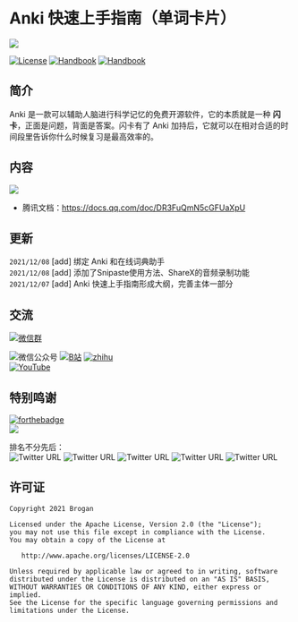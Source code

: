 # Anki 快速上手指南（单词卡片）

![](https://gitee.com/Brogan/image-bed/raw/master/img/top.png)

[![License][licenseSvg]][license]
[![Handbook][Handbook]][HandbookUrl]
[![Handbook][platform]][platformUrl]

## 简介
Anki 是一款可以辅助人脑进行科学记忆的免费开源软件，它的本质就是一种 **闪卡**，正面是问题，背面是答案。闪卡有了 Anki 加持后，它就可以在相对合适的时间段里告诉你什么时候复习是最高效率的。


## 内容
![](https://gitee.com/Brogan/image-bed/raw/master/img/20211209135110.png)


- 腾讯文档：https://docs.qq.com/doc/DR3FuQmN5cGFUaXpU


## 更新

`2021/12/08` [add] 绑定 Anki 和在线词典助手  
`2021/12/08` [add] 添加了Snipaste使用方法、ShareX的音频录制功能  
`2021/12/07` [add] Anki 快速上手指南形成大纲，完善主体一部分  

## 交流

[![微信群][Wxq]][WxqUrl]

![微信公众号][wechat]
[![B站][Bibili]][BibiliUrl]
[![zhihu][zhihu]][zhihuUrl]  
[![YouTube][YouTube]][YouTubeUrl]  


## 特别鸣谢
[![forthebadge](https://forthebadge.com/images/badges/powered-by-coffee.svg)][coffeeUrl]  
[![][Coffee]][coffeeUrl]  

排名不分先后：   
![Twitter URL](https://img.shields.io/twitter/url?label=%E5%B1%B1%E7%8C%AB&logo=Wechat&style=social&url=https%3A%2F%2Fgithub.com%2FBroganGrow%2FAnkiHandBook)
![Twitter URL](https://img.shields.io/twitter/url?label=Freya&logo=Wechat&style=social&url=https%3A%2F%2Fgithub.com%2FBroganGrow%2FAnkiHandBook)
![Twitter URL](https://img.shields.io/twitter/url?label=-1&logo=Wechat&style=social&url=https%3A%2F%2Fgithub.com%2FBroganGrow%2FAnkiHandBook)
![Twitter URL](https://img.shields.io/twitter/url?label=%E6%9C%9F%E7%9B%BC&logo=Wechat&style=social&url=https%3A%2F%2Fgithub.com%2FBroganGrow%2FAnkiHandBook)
![Twitter URL](https://img.shields.io/twitter/url?label=Sabrina&logo=Wechat&style=social&url=https%3A%2F%2Fgithub.com%2FBroganGrow%2FAnkiHandBook)


## 许可证

```
Copyright 2021 Brogan

Licensed under the Apache License, Version 2.0 (the "License");
you may not use this file except in compliance with the License.
You may obtain a copy of the License at

   http://www.apache.org/licenses/LICENSE-2.0

Unless required by applicable law or agreed to in writing, software
distributed under the License is distributed on an "AS IS" BASIS,
WITHOUT WARRANTIES OR CONDITIONS OF ANY KIND, either express or implied.
See the License for the specific language governing permissions and
limitations under the License.
```



<!-- ***********************变量引用*************************************** -->

<!-- 许可证 -->

[licenseSvg]: https://img.shields.io/badge/License-Apache--2.0-brightgreen.svg
[license]: https://github.com/BroganGrow/AnkiHandBook/blob/main/LICENSE

<!-- 手册 -->
[Handbook]: https://img.shields.io/redmine/plugin/stars/redmine_xlsx_format_issue_exporter?color=%23008eff&label=Star&logoColor=%23008eff
[HandbookUrl]: https://github.com/BroganGrow/AnkiHandBook

<!-- 微信公众号 -->
[wechat]: https://img.shields.io/twitter/url?label=%E5%85%AC%E4%BC%97%E5%8F%B7%EF%BC%9A%E9%BB%84%E7%A2%A7%E5%86%A0Brogan&logo=wechat&style=social&url=https%3A%2F%2Fmp.weixin.qq.com%2Fcgi-bin%2Fappmsg%3Fbegin%3D0%26count%3D10%26type%3D10%26action%3Dlist_card%26token%3D684061466%26lang%3Dzh_CN
[wechatUrl]: https://github.com/BroganGrow/AnkiHandBook

<!-- YouTube -->
[YouTxxube]: 
[YouTubxxeUrl]: 


<!-- 知乎 -->
[zhihu]: https://img.shields.io/twitter/url?label=%E7%9F%A5%E4%B9%8E%EF%BC%9A%E9%BB%84%E7%A2%A7%E5%86%A0Brogan%E2%80%8B&logo=zhihu&style=social&url=https%3A%2F%2Fspace.bilibili.com%2F38031619
[zhihuUrl]: https://www.zhihu.com/people/brainbg



<!-- YouTube -->
[YouTube]: https://img.shields.io/youtube/channel/views/UCoKkSNBTXbsVxK4lWa2nw_g?label=YouTuBe%EF%BC%9A%E9%BB%84%E7%A2%A7%E5%86%A0Brogan&style=social
[YouTubeUrl]: https://www.youtube.com/channel/UCoKkSNBTXbsVxK4lWa2nw_g



<!-- B站 -->
[Bibili]: https://img.shields.io/twitter/url?label=B%E7%AB%99%EF%BC%9ABrogan&logo=bilibili&style=social&url=https%3A%2F%2Fgithub.com%2FBroganGrow%2FAnkiHandBook
[BibiliUrl]: https://space.bilibili.com/38031619


<!-- 平台-->
[platform]: https://img.shields.io/badge/Platform-Windows|Mac|Linux|Android|IOS-41a7c5.svg
[platformUrl]: https://apps.ankiweb.net/


<!-- QQ群 -->
[qqgroupSvg]: https://img.shields.io/badge/%20Anki%E5%88%B6%E5%8D%A1%E7%BE%A4%20-%40Brogan-brightgreen
[qqgroup]: https://shang.qq.com/wpa/qunwpa?idkey=d906789f84484465e2736f7b524366b4c23afeda38733d5c7b10fc3f6e406e9b

<!-- 微信群 -->
[Wxq]: https://img.shields.io/twitter/url?label=Anki%E4%BA%A4%E6%B5%81%E7%BE%A4&logo=wechat&style=social&url=https%3A%2F%2Fwww.jianshu.com%2Fp%2F191d1e21f7ed
[WxqUrl]: /Contact.md

<!-- 喝奶茶/咖啡 -->
[Coffee]: https://img.shields.io/twitter/url?label=%E8%AF%B7%E4%BD%9C%E8%80%85%E5%96%9D%E5%A5%B6%E8%8C%B6&logo=Buy%20Me%20A%20Coffee&style=social&url=https%3A%2F%2Fgithub.com%2FBroganGrow%2FAnkiHandBook%2Fblob%2Fmaster%2FDonations.md
[coffeeUrl]: /Donations.md


<!-- 赞助人名单 -->

[D1]: https://img.shields.io/badge/%E5%BE%AE%E4%BF%A1-Freya-ff69b4
[D1C]: 200

[D2]: https://img.shields.io/badge/%E5%BE%AE%E4%BF%A1-%E6%9C%9F%E7%9B%BC-ff69b4
[D2C]: 30

[D3]: https://img.shields.io/badge/%E5%BE%AE%E4%BF%A1-1---ff69b4
[D3C]: 20

[D4]: https://img.shields.io/badge/%E5%BE%AE%E4%BF%A1-Sabrina-ff69b4
[D4C]:68










